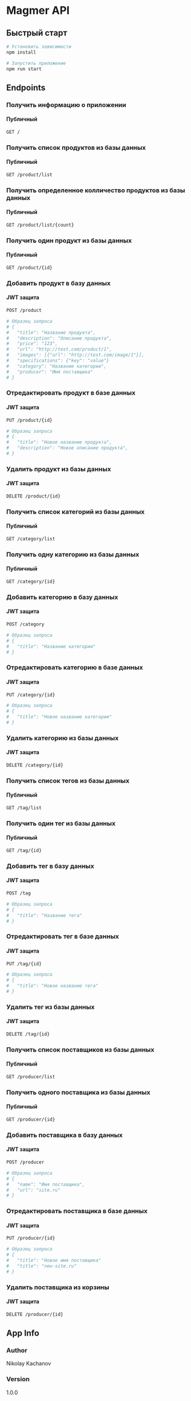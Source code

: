 # Magmer API

## Быстрый старт

```bash
# Установить зависимости
npm install

# Запустить приложение
npm run start
```

## Endpoints

### Получить информацию о приложении

#### Публичный

```bash
GET /
```

### Получить список продуктов из базы данных

#### Публичный

```bash
GET /product/list
```

### Получить определенное колличество продуктов из базы данных

#### Публичный

```bash
GET /product/list/{count}
```

### Получить один продукт из базы данных

#### Публичный

```bash
GET /product/{id}
```

### Добавить продукт в базу данных

#### JWT защита

```bash
POST /product

# Образец запроса
# {
#   "title": "Название продукта",
#   "description": "Описание продукта",
#   "price": "123",
#   "url": "http://test.com/product/1",
#   "images": [{"url": "http://test.com/image/1"}],
#   "specifications": {"key": "value"}
#   "category": "Название категории",
#   "producer": "Имя поставщика"
# }
```

### Отредактировать продукт в базе данных

#### JWT защита

```bash
PUT /product/{id}

# Образец запроса
# {
#   "title": "Новое название продукта",
#   "description": "Новое описание продукта",
# }
```

### Удалить продукт из базы данных

#### JWT защита

```bash
DELETE /product/{id}
```

### Получить список категорий из базы данных

#### Публичный

```bash
GET /category/list
```

### Получить одну категорию из базы данных

#### Публичный

```bash
GET /category/{id}
```

### Добавить категорию в базу данных

#### JWT защита

```bash
POST /category

# Образец запроса
# {
#   "title": "Название категории"
# }
```

### Отредактировать категорию в базе данных

#### JWT защита

```bash
PUT /category/{id}

# Образец запроса
# {
#   "title": "Новое название категории"
# }
```

### Удалить категорию из базы данных

#### JWT защита

```bash
DELETE /category/{id}
```

### Получить список тегов из базы данных

#### Публичный

```bash
GET /tag/list
```

### Получить один тег из базы данных

#### Публичный

```bash
GET /tag/{id}
```

### Добавить тег в базу данных

#### JWT защита

```bash
POST /tag

# Образец запроса
# {
#   "title": "Название тега"
# }
```

### Отредактировать тег в базе данных

#### JWT защита

```bash
PUT /tag/{id}

# Образец запроса
# {
#   "title": "Новое название тега"
# }
```

### Удалить тег из базы данных

#### JWT защита

```bash
DELETE /tag/{id}
```

### Получить список поставщиков из базы данных

#### Публичный

```bash
GET /producer/list
```

### Получить одного поставщика из базы данных

#### Публичный

```bash
GET /producer/{id}
```

### Добавить поставщика в базу данных

#### JWT защита

```bash
POST /producer

# Образец запроса
# {
#   "name": "Имя поставщика",
#   "url": "site.ru"
# }
```

### Отредактировать поставщика в базе данных

#### JWT защита

```bash
PUT /producer/{id}

# Образец запроса
# {
#   "title": "Новое имя поставщика"
#   "title": "new-site.ru"
# }
```

### Удалить поставщика из корзины

#### JWT защита

```bash
DELETE /producer/{id}
```

## App Info

### Author

Nikolay Kachanov

### Version

1.0.0
